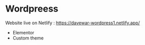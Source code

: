 # Wordpreess

Website live on Netlify : https://davewar-wordpress1.netlify.app/

- Elementor
- Custom theme
